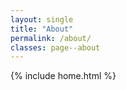 ```yaml
---
layout: single
title: "About"
permalink: /about/
classes: page--about
---
```


{% include home.html %}


